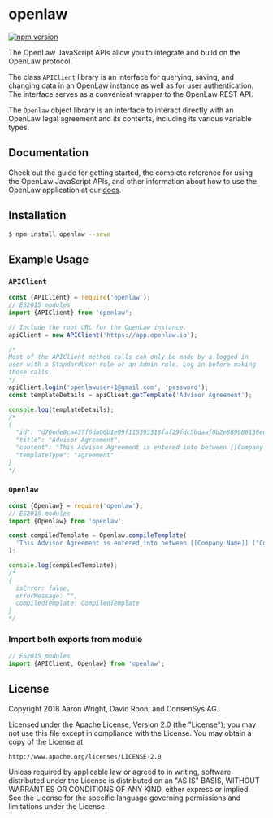 # openlaw

[![npm version](https://badge.fury.io/js/openlaw.svg)](https://badge.fury.io/js/openlaw)

The OpenLaw JavaScript APIs allow you to integrate and build on the OpenLaw protocol.

The class `APIClient` library is an interface for querying, saving, and changing data in an OpenLaw instance as well as for user authentication. The interface serves as a convenient wrapper to the OpenLaw REST API.

The `Openlaw` object library is an interface to interact directly with an OpenLaw legal agreement and its contents, including its various variable types.

## Documentation

Check out the guide for getting started, the complete reference for using the OpenLaw JavaScript APIs, and other information about how to use the OpenLaw application at our [docs](https://docs.openlaw.io/).

## Installation

```sh
$ npm install openlaw --save
```

## Example Usage

### `APIClient`

```js
const {APIClient} = require('openlaw');
// ES2015 modules
import {APIClient} from 'openlaw';

// Include the root URL for the OpenLaw instance.
apiClient = new APIClient('https://app.openlaw.io');

/*
Most of the APIClient method calls can only be made by a logged in
user with a StandardUser role or an Admin role. Log in before making
those calls.
*/
apiClient.login('openlawuser+1@gmail.com', 'password');
const templateDetails = apiClient.getTemplate('Advisor Agreement');

console.log(templateDetails);
/*
{
  "id": "d76ede8ca437f6da06b1e09f115393318faf29fdc5bdaaf0b2e889886136edf4",
  "title": "Advisor Agreement",
  "content": "This Advisor Agreement is entered into between [[Company Name: Text]] (\"Corporation\") and [[Advisor Name]] (\"Advisor\") as of [[Effective Date: Date]] (\"Effective Date\"). Company and Advisor agree as follows:  \n\n^ **Services**. Advisor agrees to consult with and advise Company from time to time, at Company's request (the \"Services\"). {{No Services \"Do you want to limit the advisor's services?\"  While this Agreement is is effect, Advisor will not provide services to any company active in the field of [[Noncompete Field \"What field should the advisor not participate in?\"]].}}\n\n...**COMPANY:**\n[[Company Signatory Email: Identity]]\n\n___________________\nName:  [[Company Signatory]]\nAddress:  [[Company Address: Address]]\n\n\n**ADVISOR:**\n[[Advisor Email: Identity]]\n\n___________________\nName [[Advisor Name]]      \nAddress: [[Advisor Address: Address]]\n",
  "templateType": "agreement"
}
*/
```

### `Openlaw`

```js
const {Openlaw} = require('openlaw');
// ES2015 modules
import {Openlaw} from 'openlaw';

const compiledTemplate = Openlaw.compileTemplate(
  'This Advisor Agreement is entered into between [[Company Name]] ("Corporation") and [[Advisor Name]] ("Advisor") as of [[Effective Date: Date]] ("Effective Date"). Company and Advisor agree as follows: \n\n^**Services**. Advisor agrees to consult with and advise Company from time to time, at Company\'s request (the "Services").'
);

console.log(compiledTemplate);
/*
{
  isError: false,
  errorMessage: "",
  compiledTemplate: CompiledTemplate
}
*/
```

### Import both exports from module

```js
// ES2015 modules
import {APIClient, Openlaw} from 'openlaw';
```

## License

Copyright 2018 Aaron Wright, David Roon, and ConsenSys AG.

Licensed under the Apache License, Version 2.0 (the "License");
you may not use this file except in compliance with the License.
You may obtain a copy of the License at

    http://www.apache.org/licenses/LICENSE-2.0

Unless required by applicable law or agreed to in writing, software
distributed under the License is distributed on an "AS IS" BASIS,
WITHOUT WARRANTIES OR CONDITIONS OF ANY KIND, either express or implied.
See the License for the specific language governing permissions and
limitations under the License.